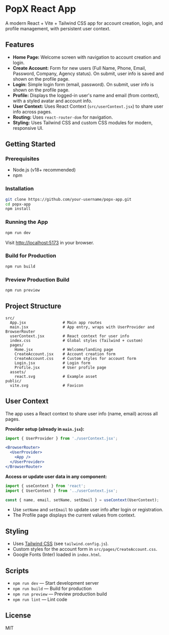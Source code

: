 # PopX React App

A modern React + Vite + Tailwind CSS app for account creation, login, and profile management, with persistent user context.

## Features

- **Home Page:** Welcome screen with navigation to account creation and login.
- **Create Account:** Form for new users (Full Name, Phone, Email, Password, Company, Agency status). On submit, user info is saved and shown on the profile page.
- **Login:** Simple login form (email, password). On submit, user info is shown on the profile page.
- **Profile:** Displays the logged-in user's name and email (from context), with a styled avatar and account info.
- **User Context:** Uses React Context (`src/userContext.jsx`) to share user info across pages.
- **Routing:** Uses `react-router-dom` for navigation.
- **Styling:** Uses Tailwind CSS and custom CSS modules for modern, responsive UI.

## Getting Started

### Prerequisites

- Node.js (v18+ recommended)
- npm

### Installation

```bash
git clone https://github.com/your-username/popx-app.git
cd popx-app
npm install
```

### Running the App

```bash
npm run dev
```

Visit [http://localhost:5173](http://localhost:5173) in your browser.

### Build for Production

```bash
npm run build
```

### Preview Production Build

```bash
npm run preview
```

## Project Structure

```
src/
  App.jsx                # Main app routes
  main.jsx               # App entry, wraps with UserProvider and BrowserRouter
  userContext.jsx        # React context for user info
  index.css              # Global styles (Tailwind + custom)
  pages/
    Home.jsx             # Welcome/landing page
    CreateAccount.jsx    # Account creation form
    CreateAccount.css    # Custom styles for account form
    Login.jsx            # Login form
    Profile.jsx          # User profile page
  assets/
    react.svg            # Example asset
public/
  vite.svg               # Favicon
```

## User Context

The app uses a React context to share user info (name, email) across all pages.

**Provider setup (already in `main.jsx`):**
```jsx
import { UserProvider } from './userContext.jsx';

<BrowserRouter>
  <UserProvider>
    <App />
  </UserProvider>
</BrowserRouter>
```

**Access or update user data in any component:**
```jsx
import { useContext } from 'react';
import { UserContext } from '../userContext.jsx';

const { name, email, setName, setEmail } = useContext(UserContext);
```

- Use `setName` and `setEmail` to update user info after login or registration.
- The Profile page displays the current values from context.

## Styling

- Uses [Tailwind CSS](https://tailwindcss.com/) (see `tailwind.config.js`).
- Custom styles for the account form in `src/pages/CreateAccount.css`.
- Google Fonts (Inter) loaded in `index.html`.

## Scripts

- `npm run dev` — Start development server
- `npm run build` — Build for production
- `npm run preview` — Preview production build
- `npm run lint` — Lint code

## License

MIT
